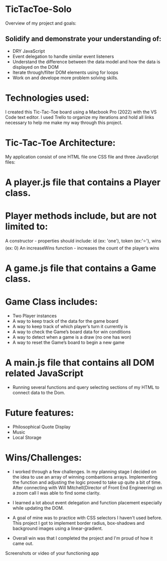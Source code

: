 # TicTacToe-Solo

Overview of my project and goals:

## Solidify and demonstrate your understanding of:

- DRY JavaScript
- Event delegation to handle similar event listeners
- Understand the difference between the data model and how the data is displayed on the DOM
- Iterate through/filter DOM elements using for loops
- Work on and develope more problem solving skills.

# Technologies used:
I created this Tic-Tac-Toe board using a Macbook Pro (2022) with the VS Code text editor.
I used Trello to organize my iterations and hold all links necessary to help me make my way through this project.

# Tic-Tac-Toe Architecture:

My application consist of one HTML file one CSS file and three JavaScript files:

# A player.js file that contains a Player class.

# Player methods include, but are not limited to:
A constructor - properties should include: id (ex: 'one'), token (ex:'⭐️'), wins (ex: 0)
An increaseWins function - increases the count of the player’s wins

# A game.js file that contains a Game class.

# Game Class includes:

- Two Player instances
- A way to keep track of the data for the game board
- A way to keep track of which player’s turn it currently is
- A way to check the Game’s board data for win conditions
- A way to detect when a game is a draw (no one has won)
- A way to reset the Game’s board to begin a new game

# A main.js file that contains all DOM related JavaScript
- Running several functions and query selecting sections of my HTML to connect data to the Dom.

# Future features:

- Philosophical Quote Display
- Music
- Local Storage
   
# Wins/Challenges:

- I worked through a few challenges. In my planning stage I decided on the idea to use an array of winning combantions arrays. Implementing the function and adjusting the logic proved to take up quite a bit of time. After connecting with Will Mitchell(Director of Front End Engineering) on a zoom call I was able to find some clarity. 

- I learned a lot about event delegation and function placement especially while updating the DOM.

- A goal of mine was to practice with CSS selectors I haven't used before. This project I got to implement border radius, box-shadows and background images using a linear-gradient.

- Overall win was that I completed the project and I'm proud of how it came out.


Screenshots or video of your functioning app
